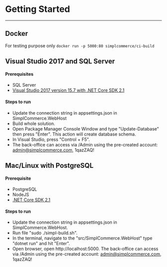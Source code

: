 # Getting Started

---

## Docker

For testing purpose only `docker run -p 5000:80 simplcommerce/ci-build`

## Visual Studio 2017 and SQL Server

#### Prerequisites

- SQL Server
- [Visual Studio 2017 version 15.7 with .NET Core SDK 2.1](https://www.microsoft.com/net/download/all)

#### Steps to run

- Update the connection string in appsettings.json in SimplCommerce.WebHost
- Build whole solution.
- Open Package Manager Console Window and type "Update-Database" then press "Enter". This action will create database schema.
- In Visual Studio, press "Control + F5".
- The back-office can access via /Admin using the pre-created account: admin@simplcommerce.com, 1qazZAQ!

## Mac/Linux with PostgreSQL

#### Prerequisite

- PostgreSQL
- NodeJS
- [.NET Core SDK 2.1](https://www.microsoft.com/net/download/all)

#### Steps to run

- Update the connection string in appsettings.json in SimplCommerce.WebHost.
- Run file "sudo ./simpl-build.sh".
- In the terminal, navigate to the "src/SimplCommerce.WebHost" type "dotnet run" and hit "Enter".
- Open browser, open http://localhost:5000. The back-office can access via /Admin using the pre-created account: admin@simplcommerce.com, 1qazZAQ!
